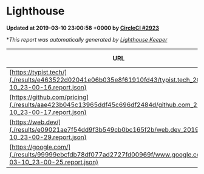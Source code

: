 
# Lighthouse

**Updated at 2019-03-10 23:00:58 +0000 by [CircleCI #2923](https://circleci.com/gh/ItinerisLtd/lighthouse-keeper-example/2923)**

**This report was automatically generated by [Lighthouse Keeper](https://github.com/itinerisltd/lighthouse-keeper)*

| URL | Performance | Accessibility | Best Practices | SEO | PWA | Updated At |
| --- | --- | --- | --- | --- | --- | --- |
| [https://typist.tech/](./results/e463522d02041e06b035e8f61910fd43/typist.tech_2019-03-10_23-00-16.report.json) | 1 |  |  |  |  | 2019-03-10T23:00:16.819Z |
| [https://github.com/pricing](./results/aae423b045c13965ddf45c696df2484d/github.com_2019-03-10_23-00-17.report.json) | 0.46 | 0.89 | 0.93 | 0.91 | 0.58 | 2019-03-10T23:00:17.229Z |
| [https://web.dev/](./results/e09021ae7f54dd9f3b549cb0bc165f2b/web.dev_2019-03-10_23-00-29.report.json) | 0.94 | 0.93 | 0.93 | 0.87 | 1 | 2019-03-10T23:00:29.631Z |
| [https://google.com/](./results/99999ebcfdb78df077ad2727fd00969f/www.google.com_2019-03-10_23-00-25.report.json) | 0.96 | 0.71 | 0.93 | 0.82 | 0.58 | 2019-03-10T23:00:25.880Z |

